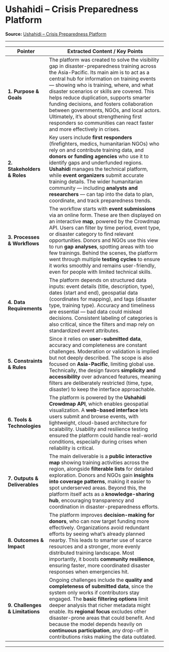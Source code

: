 # Ushahidi – Crisis Preparedness Platform

**Source:** [Ushahidi – Crisis Preparedness Platform](https://www.ushahidi.com/in-action/crisis-preparedness-platform/)

---

| Pointer                         | Extracted Content / Key Points                                                                                                                                                                                                                                                                                                                                                                                                                                                                                                            |
| ------------------------------- | --------------------------------------------------------------------------------------------------------------------------------------------------------------------------------------------------------------------------------------------------------------------------------------------------------------------------------------------------------------------------------------------------------------------------------------------------------------------------------------------------------------------------------------------------------------------------------- |
| **1. Purpose & Goals**          | The platform was created to solve the visibility gap in disaster-preparedness training across the Asia-Pacific. Its main aim is to act as a central hub for information on training events — showing who is training, where, and what disaster scenarios or skills are covered. This helps reduce duplication, supports smarter funding decisions, and fosters collaboration between governments, NGOs, and local actors. Ultimately, it’s about strengthening first responders so communities can react faster and more effectively in crises. |
| **2. Stakeholders & Roles**     | Key users include **first responders** (firefighters, medics, humanitarian NGOs) who rely on and contribute training data, and **donors or funding agencies** who use it to identify gaps and underfunded regions. **Ushahidi** manages the technical platform, while **event organizers** submit accurate training details. The wider humanitarian community — including **analysts and researchers** — can tap into the data to plan, coordinate, and track preparedness trends.                                                             |
| **3. Processes & Workflows**    | The workflow starts with **event submissions** via an online form. These are then displayed on an interactive **map**, powered by the Crowdmap API. Users can filter by time period, event type, or disaster category to find relevant opportunities. Donors and NGOs use this view to run **gap analyses**, spotting areas with too few trainings. Behind the scenes, the platform went through multiple **testing cycles** to ensure it works smoothly and remains user-friendly, even for people with limited technical skills.                      |
| **4. Data Requirements**        | The platform depends on structured data inputs: event details (title, description, type), dates (start and end), geospatial data (coordinates for mapping), and tags (disaster type, training type). Accuracy and timeliness are essential — bad data could mislead decisions. Consistent labeling of categories is also critical, since the filters and map rely on standardized event attributes.                                                                                                                                                |
| **5. Constraints & Rules**      | Since it relies on **user-submitted data**, accuracy and completeness are constant challenges. Moderation or validation is implied but not deeply described. The scope is also focused on **Asia-Pacific**, limiting global use. Technically, the design favors **simplicity and accessibility** over advanced features, meaning filters are deliberately restricted (time, type, disaster) to keep the interface approachable.                                                                                                                               |
| **6. Tools & Technologies**     | The platform is powered by the **Ushahidi Crowdmap API**, which enables geospatial visualization. A **web-based interface** lets users submit and browse events, with lightweight, cloud-based architecture for scalability. Usability and resilience testing ensured the platform could handle real-world conditions, especially during crises when reliability is critical.                                                                                                                                            |
| **7. Outputs & Deliverables**   | The main deliverable is a **public interactive map** showing training activities across the region, alongside **filterable lists** for detailed exploration. Donors and NGOs gain **insights into coverage patterns**, making it easier to spot underserved areas. Beyond this, the platform itself acts as a **knowledge-sharing hub**, encouraging transparency and coordination in disaster-preparedness efforts.                                                                                                                               |
| **8. Outcomes & Impact**        | The platform improves **decision-making for donors**, who can now target funding more effectively. Organizations avoid redundant efforts by seeing what’s already planned nearby. This leads to smarter use of scarce resources and a stronger, more evenly distributed training landscape. Most importantly, it boosts **community resilience**, ensuring faster, more coordinated disaster responses when emergencies hit.                                                                                                                     |
| **9. Challenges & Limitations** | Ongoing challenges include the **quality and completeness of submitted data**, since the system only works if contributors stay engaged. The **basic filtering options** limit deeper analysis that richer metadata might enable. Its **regional focus** excludes other disaster-prone areas that could benefit. And because the model depends heavily on **continuous participation**, any drop-off in contributions risks making the data outdated.                                                                                                             |

---
